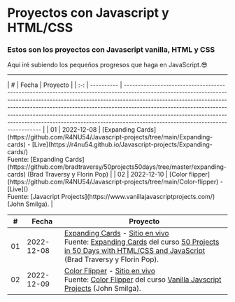 # Proyectos con Javascript y HTML/CSS

### Estos son los proyectos con Javascript vanilla, HTML y CSS

Aqui iré subiendo los pequeños progresos que haga en JavaScript.😎

<hr>
                                                                                                                                                                         |  #  | Fecha      | Proyecto                                                                                                                                                                                                                                                                                                                                                                                                                                              |
| :-: | ---------- | ------------------------------------------------------------------------------------------------------------------------------------------------------------------------------------------------------------------------------------------------------------------------------------------------------------------------------------------------------------------------------------------------------------------------------------------------------ |
| 01  | 2022-12-08 | [Expanding Cards](https://github.com/R4NU54/Javascript-projects/tree/main/Expanding-cards) - [Live](https://r4nu54.github.io/Javascript-projects/Expanding-cards/) <br> Fuente: [Expanding Cards](https://github.com/bradtraversy/50projects50days/tree/master/expanding-cards) (Brad Traversy y Florin Pop) |
| 02  | 2022-12-10 | [Color flipper](https://github.com/R4NU54/Javascript-projects/tree/main/Color-flipper) - [Live]() <br> Fuente: [Javacript Projects](https://www.vanillajavascriptprojects.com/) (John Smilga). |

|  #  | Fecha      | Proyecto                                                                                                                                                                                                                                                                                                                                                                                                                                               |
| :-: | ---------- | ------------------------------------------------------------------------------------------------------------------------------------------------------------------------------------------------------------------------------------------------------------------------------------------------------------------------------------------------------------------------------------------------------------------------------------------------------ |
| 01  | 2022-12-08 | [Expanding Cards](https://github.com/matiasbaldanza/javascript-projects/tree/main/expanding-cards) - [Sitio en vivo](https://matiasbaldanza.github.io/javascript-projects/expanding-cards)<br> Fuente: [Expanding Cards](https://github.com/bradtraversy/50projects50days/tree/master/expanding-cards) del curso [50 Projects in 50 Days with HTML/CSS and JavaScript](https://github.com/bradtraversy/50projects50days) (Brad Traversy y Florin Pop). |
| 02  | 2022-12-09 | [Color Flipper](https://github.com/matiasbaldanza/javascript-projects/tree/main/color-flipper) - [Sitio en vivo](https://matiasbaldanza.github.io/javascript-projects/color-flipper)<br> Fuente: [Color Flipper](https://github.com/john-smilga/javascript-basic-projects/tree/master/01-color-flipper) del curso [Vanilla Javscript Projects](https://github.com/bradtraversy/50projects50days) (John Smilga).                                        |
